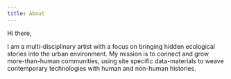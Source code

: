 ```yaml
---
title: About
---
```


<!--
This content will be displayed at the top of the index page.
You can leave this empty if you don’t want to show any content.
-->

Hi there,

I am a multi-disciplinary artist with a focus on bringing hidden ecological stories into the urban environment. My mission is to connect and grow more-than-human communities, using site specific data-materials to weave contemporary technologies with human and non-human histories.
